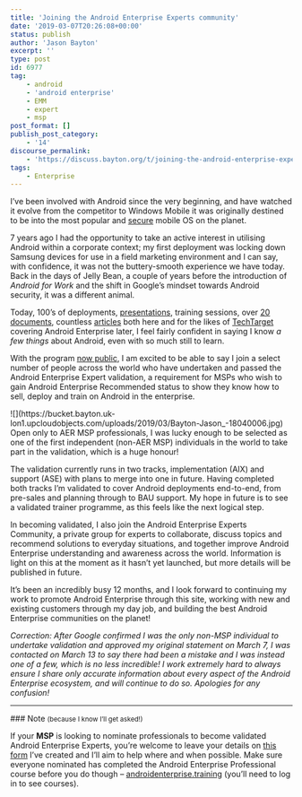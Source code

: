 ```yaml
---
title: 'Joining the Android Enterprise Experts community'
date: '2019-03-07T20:26:08+00:00'
status: publish
author: 'Jason Bayton'
excerpt: ''
type: post
id: 6977
tag:
    - android
    - 'android enterprise'
    - EMM
    - expert
    - msp
post_format: []
publish_post_category:
    - '14'
discourse_permalink:
    - 'https://discuss.bayton.org/t/joining-the-android-enterprise-experts-community/277'
tags:
    - Enterprise
---
```

I’ve been involved with Android since the very beginning, and have watched it evolve from the competitor to Windows Mobile it was originally destined to be into the most popular and [secure](/android/considerations-for-choosing-android-in-the-enterprise/#android-is-secure) mobile OS on the planet.

7 years ago I had the opportunity to take an active interest in utilising Android within a corporate context; my first deployment was locking down Samsung devices for use in a field marketing environment and I can say, with confidence, it was not the buttery-smooth experience we have today. Back in the days of Jelly Bean, a couple of years before the introduction of *Android for Work* and the shift in Google’s mindset towards Android security, it was a different animal.

Today, 100’s of deployments, [presentations](https://www.youtube.com/watch?v=OxreOz3PQBM), training sessions, over [20 documents](/android/), countless [articles](/category/enterprise) both here and for the likes of [TechTarget](https://www.techtarget.com/contributor/Jason-Bayton) covering Android Enterprise later, I feel fairly confident in saying I know *a few things* about Android, even with so much still to learn.

With the program [now public](/2019/02/google-launch-android-enterprise-recommended-for-managed-service-providers/), I am excited to be able to say I join a select number of people across the world who have undertaken and passed the Android Enterprise Expert validation, a requirement for MSPs who wish to gain Android Enterprise Recommended status to show they know how to sell, deploy and train on Android in the enterprise.

<div class="wp-block-image">![](https://bucket.bayton.uk-lon1.upcloudobjects.com/uploads/2019/03/Bayton-Jason_-18040006.jpg)</div>Open only to AER MSP professionals, I was lucky enough to be selected as one of the first independent (non-AER MSP) individuals in the world to take part in the validation, which is a huge honour!

The validation currently runs in two tracks, implementation (AIX) and support (ASE) with plans to merge into one in future. Having completed both tracks I’m validated to cover Android deployments end-to-end, from pre-sales and planning through to BAU support. My hope in future is to see a validated trainer programme, as this feels like the next logical step.

In becoming validated, I also join the Android Enterprise Experts Community, a private group for experts to collaborate, discuss topics and recommend solutions to everyday situations, and together improve Android Enterprise understanding and awareness across the world. Information is light on this at the moment as it hasn’t yet launched, but more details will be published in future.

It’s been an incredibly busy 12 months, and I look forward to continuing my work to promote Android Enterprise through this site, working with new and existing customers through my day job, and building the best Android Enterprise communities on the planet!

*Correction: After Google confirmed I was the only non-MSP individual to undertake validation and approved my original statement on March 7, I was contacted on March 13 to say there had been a mistake and I was instead one of a few, which is no less incredible! I work extremely hard to always ensure I share only accurate information about every aspect of the Android Enterprise ecosystem, and will continue to do so. Apologies for any confusion!*

- - - - - -

<div class="bs-callout bs-callout-info">### Note <small>(because I know I’ll get asked!)</small>

If your **MSP** is looking to nominate professionals to become validated Android Enterprise Experts, you’re welcome to leave your details on [this form](https://goo.gl/forms/jLAH9D2PhSKativI3) I’ve created and I’ll aim to help where and when possible. Make sure everyone nominated has completed the Android Enterprise Professional course before you do though – [androidenterprise.training](http://androidenterprise.training) (you’ll need to log in to see courses). </div>